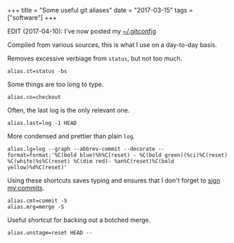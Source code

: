 +++
title = "Some useful git aliases"
date = "2017-03-15"
tags = ["software"]
+++

EDIT (2017-04-10): I've now posted my [~/.gitconfig](https://gist.github.com/bjgill/6b440841c4fdb3fec056f45cc50038dc)

Compiled from various sources, this is what I use on a day-to-day basis.

Removes excessive verbiage from `status`, but not too much.
```
alias.st=status -bs
```

Some things are too long to type.
```
alias.co=checkout
```

Often, the last log is the only relevant one.
```
alias.last=log -1 HEAD
```

More condensed and prettier than plain `log`.
```
alias.lg=log --graph --abbrev-commit --decorate --format=format:'%C(bold blue)%h%C(reset) - %C(bold green)(%ci)%C(reset) %C(white)%s%C(reset) %C(dim red)- %an%C(reset)%C(bold yellow)%d%C(reset)'
```

Using these shortcuts saves typing and ensures that I don't forget to [sign my commits](https://mikegerwitz.com/papers/git-horror-story).
```
alias.cmt=commit -S
alias.mrg=merge -S
```

Useful shortcut for backing out a botched merge.
```
alias.unstage=reset HEAD --
```
